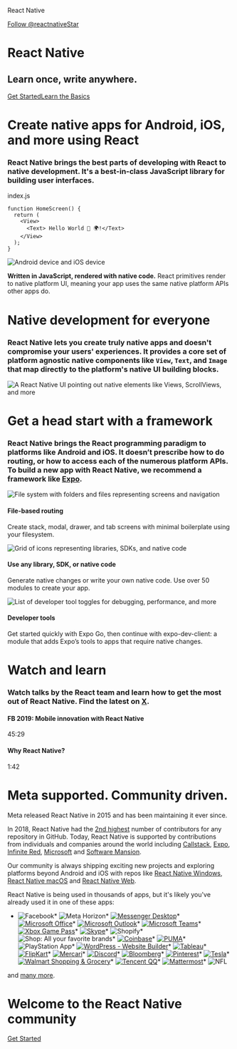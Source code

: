 React Native

[Follow @reactnative](https://twitter.com/reactnative?ref_src=twsrc%5Etfw)[Star](https://github.com/facebook/react-native)

React Native
============

Learn once, write anywhere.
---------------------------

[Get Started](/docs/environment-setup)[Learn the Basics](/docs/getting-started)

Create native apps for Android, iOS, and more using React
=========================================================

### React Native brings the best parts of developing with React to native development. It's a best-in-class JavaScript library for building user interfaces.

index.js

```
function HomeScreen() {   
  return (   
    <View>   
      <Text> Hello World 👋 🌍!</Text>  
    </View>   
  );   
}
```

![Android device and iOS device](/img/homepage/devices.png)

**Written in JavaScript, rendered with native code.** React primitives render to native platform UI, meaning your app uses the same native platform APIs other apps do.

Native development for everyone
===============================

### React Native lets you create truly native apps and doesn't compromise your users' experiences. It provides a core set of platform agnostic native components like `View`, `Text`, and `Image` that map directly to the platform's native UI building blocks.

![A React Native UI pointing out native elements like Views, ScrollViews, and more](/img/homepage/dissection.png)

Get a head start with a framework
=================================

### React Native brings the React programming paradigm to platforms like Android and iOS. It doesn’t prescribe how to do routing, or how to access each of the numerous platform APIs. To build a new app with React Native, we recommend a framework like [Expo](https://expo.dev).

![File system with folders and files representing screens and navigation](/img/homepage/file-based-routing.png)

#### File-based routing

Create stack, modal, drawer, and tab screens with minimal boilerplate using your filesystem.

![Grid of icons representing libraries, SDKs, and native code](/img/homepage/libraries.png)

#### Use any library, SDK, or native code

Generate native changes or write your own native code. Use over 50 modules to create your app.

![List of developer tool toggles for debugging, performance, and more](/img/homepage/tools.png)

#### Developer tools

Get started quickly with Expo Go, then continue with expo-dev-client: a module that adds Expo’s tools to apps that require native changes.

Watch and learn
===============

### Watch talks by the React team and learn how to get the most out of React Native. Find the latest on [X](https://twitter.com/intent/follow?screen_name=reactnative&region=follow_link).

#### FB 2019: Mobile innovation with React Native

45:29

#### Why React Native?

1:42

Meta supported. Community driven.
=================================

Meta released React Native in 2015 and has been maintaining it ever since.

In 2018, React Native had the [2nd highest](https://octoverse.github.com/2018/projects#repositories) number of contributors for any repository in GitHub. Today, React Native is supported by contributions from individuals and companies around the world including [Callstack](https://callstack.com/), [Expo](https://expo.io/), [Infinite Red](https://infinite.red/), [Microsoft](https://www.microsoft.com/) and [Software Mansion](https://swmansion.com/).

Our community is always shipping exciting new projects and exploring platforms beyond Android and iOS with repos like [React Native Windows](https://github.com/microsoft/react-native-windows#readme), [React Native macOS](https://github.com/microsoft/react-native-macos#readme) and [React Native Web](https://github.com/necolas/react-native-web#readme).

React Native is being used in thousands of apps, but it's likely you've already used it in one of these apps:

* ![Facebook](/img/showcase/facebook.webp)* ![Meta Horizon](/img/showcase/metahorizon.webp)* [![Messenger Desktop](/img/showcase/messengerdesktop.png)](https://developers.facebook.com/blog/post/2023/05/17/messenger-desktop-faster-and-smaller-by-moving-to-react-native-from-electron/)* [![Microsoft Office](/img/showcase/officemobile.png)](https://devblogs.microsoft.com/react-native/)* [![Microsoft Outlook](/img/showcase/outlookmobile.png)](https://devblogs.microsoft.com/react-native/)* [![Microsoft Teams](/img/showcase/teamsmobile.png)](https://devblogs.microsoft.com/react-native/)* [![Xbox Game Pass](/img/showcase/xboxgamepass.png)](https://devblogs.microsoft.com/react-native/)* [![Skype](/img/showcase/skype.webp)](https://devblogs.microsoft.com/react-native/)* ![Shopify](/img/showcase/shopify.png)* ![Shop: All your favorite brands](/img/showcase/shop.webp)* [![Coinbase](/img/showcase/coinbase.png)](https://blog.coinbase.com/optimizing-react-native-7e7bf7ac3a34)* [![PUMA](/img/showcase/puma.png)](https://formidable.com/work/puma-scaling-across-the-globe/)* ![PlayStation App](/img/showcase/playstation.png)* [![WordPress - Website Builder](/img/showcase/wordpress.png)](https://github.com/wordpress-mobile/gutenberg-mobile)* [![Tableau](/img/showcase/tableau.webp)](https://engineering.tableau.com/react-native-at-tableau-3-years-in-89d43c38354c)* [![FlipKart](/img/showcase/flipkart.png)](https://blog.flipkart.tech/the-journey-of-react-native-flipkart-47dcd0c3d1c6)* [![Mercari](/img/showcase/mercari.png)](https://medium.com/mercari-engineering/why-we-decided-to-rewrite-our-ios-android-apps-from-scratch-in-react-native-9f1737558299)* [![Discord](/img/showcase/discord.png)](https://discord.com/blog/how-discord-achieves-native-ios-performance-with-react-native)* [![Bloomberg](/img/showcase/bloomberg.png)](https://www.techatbloomberg.com/blog/bloomberg-used-react-native-develop-new-consumer-app/)* [![Pinterest](/img/showcase/pinterest.webp)](https://medium.com/@Pinterest_Engineering/supporting-react-native-at-pinterest-f8c2233f90e6)* [![Tesla](/img/showcase/tesla.png)](https://www.tesla.com/blog)* [![Walmart Shopping & Grocery](/img/showcase/walmart.webp)](https://medium.com/walmartlabs/react-native-at-walmartlabs-cdd140589560#.ueonqqloc)* [![Tencent QQ](/img/showcase/qq.webp)](https://www.tencent.com/en-us/business.html)* [![Mattermost](/img/showcase/mattermost.webp)](https://github.com/mattermost/mattermost-mobile)* ![NFL](/img/showcase/nfl.webp)

and [many more](/showcase).

Welcome to the React Native community
=====================================

[Get Started](/docs/environment-setup)